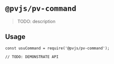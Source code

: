 # `@pvjs/pv-command`

> TODO: description

## Usage

```
const usuCommand = require('@pvjs/pv-command');

// TODO: DEMONSTRATE API
```
